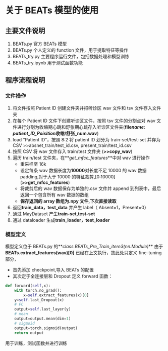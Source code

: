 # 关于 BEATs 模型的使用

## 主要文件说明

1. BEATs.py 官方 BEATs 模型
2. BEATs.py 个人定义的 function 文件，用于提取特征等操作
3. BEATs_try.py 主要程序运行文件，包括数据处理和模型训练
4. BEATs_try.ipynb 用于测试函数功能

## 程序流程说明

### 文件操作

1. 将文件按照 Patient ID 创建文件夹并把听诊区 wav 文件和 tsv 文件存入文件夹
2. 在每个 Patient ID 文件下创建听诊区文件，按照 tsv 文件的分割点对 wav 文件进行分割为收缩期心跳和舒张期心跳存入听诊区文件夹(**file*name: patient_ID_Poisition*收缩/舒张\_num.wav**)
3. load “Patient ID”，按照 8:2 将 patient ID 划分为 train-set/test-set 并存为 CSV >>absnet_train/test_id.csv, present_train/test_id.csv
4. 按照 CSV 将 wav 文件存入 train/test 文件夹 (**>>copy_wav**)
5. 遍历 train/test 文件夹，在**_get_mfcc_features_**中对 wav 进行操作
   - 重采样至 16k
   - 设定每条 wav 数据长度为**10000**对长度不足 10000 的 wav 数据 padding,对于大于 10000 的特征裁剪,\[0:10000\](**>>get_mfcc_features**)
   - 将裁剪后的 wav 数据保存为单独的.csv 文件并 append 到列表中，最后返回一个包含所有 wav 数据的数组
   - **保存返回的 array 数组为.npy 文件,下次直接读取**
6. 返回**train_data，test_data** 并产生 label（ Absent=1，Present=0）
7. 通过 MayDataset 产生**train-set,test-set**
8. 通过 dataloader 生成**train_loader，test_loader**

### 模型定义

模型定义位于 BEATs.py 的**_class BEATs_Pre_Train_itere3(nn.Module)_**
由于 **BEATs\.extract_features\(wav\)\[0\]** 已经在上文执行，故此处只定义 fine-tuning 部分，

- 首先添加 checkpoint,导入 BEATs 的配置
- 其次定于全连接层和 Dropout
  定义 forward 函数：

```python
def forward(self,x):
    with torch.no_grad():
        x=self.extract_features(x)[0]
    y=self.last_Dropout(x)
    # FC
    output=self.last_layer(y)
    # mean
    output=output.mean(dim=1)
    # sigmoid
    output=torch.sigmoid(output)
    return output
```

用于训练，测试函数并进行训练
